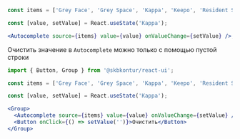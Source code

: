 ```jsx harmony
const items = ['Grey Face', 'Grey Space', 'Kappa', 'Keepo', 'Resident Sleeper'];

const [value, setValue] = React.useState('Kappa');

<Autocomplete source={items} value={value} onValueChange={setValue} />;
```

Очистить значение в `Autocomplete` можно только с помощью пустой строки
```jsx harmony
import { Button, Group } from '@skbkontur/react-ui';

const items = ['Grey Face', 'Grey Space', 'Kappa', 'Keepo', 'Resident Sleeper'];

const [value, setValue] = React.useState('Kappa');

<Group>
  <Autocomplete source={items} value={value} onValueChange={setValue} />
  <Button onClick={() => setValue('')}>Очистить</Button>
</Group>
```
